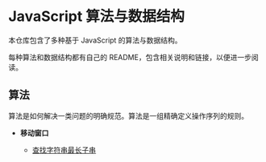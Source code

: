 # JavaScript 算法与数据结构

本仓库包含了多种基于 JavaScript 的算法与数据结构。

每种算法和数据结构都有自己的 README，包含相关说明和链接，以便进一步阅读。

## 算法
算法是如何解决一类问题的明确规范。算法是一组精确定义操作序列的规则。

* **移动窗口**
  
  * [查找字符串最长子串](./src/move-widnow)
